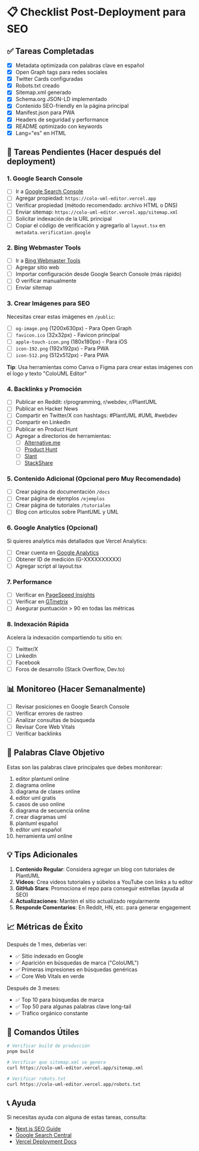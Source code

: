 # 📋 Checklist Post-Deployment para SEO

## ✅ Tareas Completadas

- [x] Metadata optimizada con palabras clave en español
- [x] Open Graph tags para redes sociales
- [x] Twitter Cards configuradas
- [x] Robots.txt creado
- [x] Sitemap.xml generado
- [x] Schema.org JSON-LD implementado
- [x] Contenido SEO-friendly en la página principal
- [x] Manifest.json para PWA
- [x] Headers de seguridad y performance
- [x] README optimizado con keywords
- [x] Lang="es" en HTML

## 🚀 Tareas Pendientes (Hacer después del deployment)

### 1. Google Search Console
- [ ] Ir a [Google Search Console](https://search.google.com/search-console)
- [ ] Agregar propiedad: `https://colo-uml-editor.vercel.app`
- [ ] Verificar propiedad (método recomendado: archivo HTML o DNS)
- [ ] Enviar sitemap: `https://colo-uml-editor.vercel.app/sitemap.xml`
- [ ] Solicitar indexación de la URL principal
- [ ] Copiar el código de verificación y agregarlo al `layout.tsx` en `metadata.verification.google`

### 2. Bing Webmaster Tools
- [ ] Ir a [Bing Webmaster Tools](https://www.bing.com/webmasters)
- [ ] Agregar sitio web
- [ ] Importar configuración desde Google Search Console (más rápido)
- [ ] O verificar manualmente
- [ ] Enviar sitemap

### 3. Crear Imágenes para SEO
Necesitas crear estas imágenes en `/public`:

- [ ] `og-image.png` (1200x630px) - Para Open Graph
- [ ] `favicon.ico` (32x32px) - Favicon principal
- [ ] `apple-touch-icon.png` (180x180px) - Para iOS
- [ ] `icon-192.png` (192x192px) - Para PWA
- [ ] `icon-512.png` (512x512px) - Para PWA

**Tip**: Usa herramientas como Canva o Figma para crear estas imágenes con el logo y texto "ColoUML Editor"

### 4. Backlinks y Promoción
- [ ] Publicar en Reddit: r/programming, r/webdev, r/PlantUML
- [ ] Publicar en Hacker News
- [ ] Compartir en Twitter/X con hashtags: #PlantUML #UML #webdev
- [ ] Compartir en LinkedIn
- [ ] Publicar en Product Hunt
- [ ] Agregar a directorios de herramientas:
  - [ ] [Alternative.me](https://alternative.me)
  - [ ] [Product Hunt](https://www.producthunt.com)
  - [ ] [Slant](https://www.slant.co)
  - [ ] [StackShare](https://stackshare.io)

### 5. Contenido Adicional (Opcional pero Muy Recomendado)
- [ ] Crear página de documentación `/docs`
- [ ] Crear página de ejemplos `/ejemplos`
- [ ] Crear página de tutoriales `/tutoriales`
- [ ] Blog con artículos sobre PlantUML y UML

### 6. Google Analytics (Opcional)
Si quieres analytics más detallados que Vercel Analytics:
- [ ] Crear cuenta en [Google Analytics](https://analytics.google.com)
- [ ] Obtener ID de medición (G-XXXXXXXXXX)
- [ ] Agregar script al layout.tsx

### 7. Performance
- [ ] Verificar en [PageSpeed Insights](https://pagespeed.web.dev)
- [ ] Verificar en [GTmetrix](https://gtmetrix.com)
- [ ] Asegurar puntuación > 90 en todas las métricas

### 8. Indexación Rápida
Acelera la indexación compartiendo tu sitio en:
- [ ] Twitter/X
- [ ] LinkedIn  
- [ ] Facebook
- [ ] Foros de desarrollo (Stack Overflow, Dev.to)

## 📊 Monitoreo (Hacer Semanalmente)

- [ ] Revisar posiciones en Google Search Console
- [ ] Verificar errores de rastreo
- [ ] Analizar consultas de búsqueda
- [ ] Revisar Core Web Vitals
- [ ] Verificar backlinks

## 🎯 Palabras Clave Objetivo

Estas son las palabras clave principales que debes monitorear:

1. editor plantuml online
2. diagrama online
3. diagrama de clases online
4. editor uml gratis
5. casos de uso online
6. diagrama de secuencia online
7. crear diagramas uml
8. plantuml español
9. editor uml español
10. herramienta uml online

## 💡 Tips Adicionales

1. **Contenido Regular**: Considera agregar un blog con tutoriales de PlantUML
2. **Videos**: Crea videos tutoriales y súbelos a YouTube con links a tu editor
3. **GitHub Stars**: Promociona el repo para conseguir estrellas (ayuda al SEO)
4. **Actualizaciones**: Mantén el sitio actualizado regularmente
5. **Responde Comentarios**: En Reddit, HN, etc. para generar engagement

## 📈 Métricas de Éxito

Después de 1 mes, deberías ver:
- ✅ Sitio indexado en Google
- ✅ Aparición en búsquedas de marca ("ColoUML")
- ✅ Primeras impresiones en búsquedas genéricas
- ✅ Core Web Vitals en verde

Después de 3 meses:
- ✅ Top 10 para búsquedas de marca
- ✅ Top 50 para algunas palabras clave long-tail
- ✅ Tráfico orgánico constante

## 🔧 Comandos Útiles

```bash
# Verificar build de producción
pnpm build

# Verificar que sitemap.xml se genera
curl https://colo-uml-editor.vercel.app/sitemap.xml

# Verificar robots.txt
curl https://colo-uml-editor.vercel.app/robots.txt
```

## 📞 Ayuda

Si necesitas ayuda con alguna de estas tareas, consulta:
- [Next.js SEO Guide](https://nextjs.org/learn/seo/introduction-to-seo)
- [Google Search Central](https://developers.google.com/search)
- [Vercel Deployment Docs](https://vercel.com/docs)
